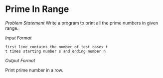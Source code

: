 # Prime In Range

*Problem Statement*
Write a program to print all the prime numbers in given range.

*Input Format*
```
first line contains the number of test cases t
t times starting number s and ending number n
```

*Output Format*

Print prime number in a row.

